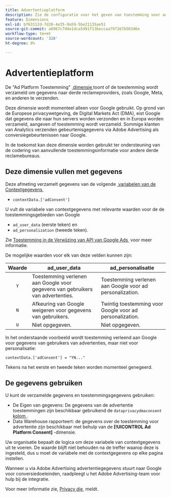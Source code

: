 ```yaml
---
title: Advertentieplatform
description: Zie de configuratie voor het geven van toestemming voor advertenties voor derden en providers.
feature: Dimensions
exl-id: bf63112d-7d20-4e35-9a59-5be21135ae51
source-git-commit: a6967c7d4e1dca5491f13beccaa797167b503d6e
workflow-type: tm+mt
source-wordcount: '328'
ht-degree: 0%

---
```


# Advertentieplatform

De &quot;Ad Platform Toestemming&quot; [&#x200B; dimensie &#x200B;](overview.md) toont of de toestemming wordt verzameld om gegevens naar derde reclameproviders, zoals Google, Meta, en anderen te verzenden.

Deze dimensie wordt momenteel alleen voor Google gebruikt. Op grond van de Europese privacywetgeving, de Digital Markets Act (DMA), eist Google dat gegevens die naar hun servers worden verzonden en in Europa worden verzameld, aangeven of toestemming wordt verzameld. Sommige klanten van Analytics verzenden gebeurtenisgegevens via Adobe Advertising als conversiegebeurtenissen naar Google.

In de toekomst kan deze dimensie worden gebruikt ter ondersteuning van de codering van aanvullende toestemmingsinformatie voor andere derde reclamebureaus.

## Deze dimensie vullen met gegevens

Deze afmeting verzamelt gegevens van de volgende [&#x200B; variabelen van de Contextgegevens &#x200B;](/help/implement/vars/page-vars/contextdata.md)

* `contextData.['adConsent']`

U vult de variabele van contextgegevens met relevante waarden voor de de toestemmingsgebieden van Google

* `ad_user_data` (eerste teken) en
* `ad_personalization` (tweede teken).

Zie [&#x200B; Toestemming in de Verwijzing van API van Google Ads &#x200B;](https://developers.google.com/google-ads/api/reference/rpc/v15/Consent) voor meer informatie.

De mogelijke waarden voor elk van deze velden kunnen zijn:

| Waarde | ad_user_data | ad_personalisatie |
|:-:|---|---|
| `Y` | Toestemming verlenen aan Google voor gegevens van gebruikers van advertenties. | Toestemming verlenen aan Google voor ad personalization. |
| `N` | Afkeuring van Google weigeren voor gegevens van gebruikers. | Twintig toestemming voor Google voor ad personalization. |
| `U` | Niet opgegeven. | Niet opgegeven. |

In het onderstaande voorbeeld wordt toestemming verleend aan Google voor gegevens van gebruikers van advertenties, maar niet voor personalisatie:

```
contextData.['adConsent'] = "YN..."
```

Tekens na het eerste en tweede teken worden momenteel genegeerd.

## De gegevens gebruiken

U kunt de verzamelde gegevens en toestemmingsgegevens gebruiken:

* De Eigen van gegevens: De gegevens van de advertentie toestemmingen zijn beschikbaar gebruikend de `dataprivacydmaconsent` [&#x200B; kolom &#x200B;](/help/export/analytics-data-feed/c-df-contents/datafeeds-reference.md).
* Data Warehouse rapporteert: de gegevens over de toestemming voor advertentie zijn beschikbaar met behulp van de **[!UICONTROL Ad Platform Consent]** -dimensie.

Uw organisatie bepaalt de logica om deze variabele van contextgegevens uit te voeren. De waarde blijft niet behouden na de treffer waarop deze is ingesteld, dus u moet de variabele met de contextgegevens op elke pagina instellen.

Wanneer u via Adobe Advertising advertentiegegevens stuurt naar Google voor conversiedoeleinden, raadpleegt u het Adobe Advertising-team voor hulp bij de integratie.

Voor meer informatie zie, [&#x200B; Privacy die &#x200B;](/help/admin/tools/manage-rs/edit-settings/privacy-reporting.md) meldt.
